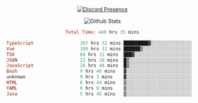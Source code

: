 <!DOCTYPE html>
<body>
<div align="center">

  [![Discord Presence](https://lanyard.cnrad.dev/api/576097150359044106)](https://discord.com/users/576097150359044106)
  
  ![Github Stats](https://github-readme-stats.vercel.app/api?username=verycrunchy&show_icons=true&theme=radical)

<!--START_SECTION:waka-->

```ruby
Total Time: 440 hrs 35 mins

TypeScript                 167 hrs 32 mins █████████▓░░░░░░░░░░░░░░░   38.04 %
Vue                        109 hrs 12 mins ██████▒░░░░░░░░░░░░░░░░░░   24.79 %
TSX                        66 hrs 11 mins  ███▓░░░░░░░░░░░░░░░░░░░░░   15.03 %
JSON                       23 hrs 18 mins  █▒░░░░░░░░░░░░░░░░░░░░░░░   05.29 %
JavaScript                 20 hrs 48 mins  █▒░░░░░░░░░░░░░░░░░░░░░░░   04.72 %
Bash                       9 hrs 46 mins   ▓░░░░░░░░░░░░░░░░░░░░░░░░   02.22 %
unknown                    9 hrs 3 mins    ▓░░░░░░░░░░░░░░░░░░░░░░░░   02.06 %
HTML                       6 hrs 44 mins   ▒░░░░░░░░░░░░░░░░░░░░░░░░   01.53 %
YAML                       6 hrs 0 mins    ▒░░░░░░░░░░░░░░░░░░░░░░░░   01.36 %
Java                       5 hrs 45 mins   ▒░░░░░░░░░░░░░░░░░░░░░░░░   01.30 %
```

<!--END_SECTION:waka-->
</div>
</body>
</html>

